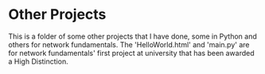 # Other Projects
This is a folder of some other projects that I have done, some in Python and others for network fundamentals. The 'HelloWorld.html' and 'main.py' are for network fundamentals' first project at university that has been awarded a High Distinction.
